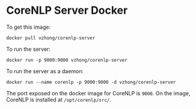 # CoreNLP Server Docker

To get this image:

```
docker pull vzhong/corenlp-server
```

To run the server:

```
docker run -p 9000:9000 vzhong/corenlp-server
```

To run the server as a daemon:

```
docker run --name corenlp -p 9000:9000 -d vzhong/corenlp-server
```

The port exposed on the docker image for CoreNLP is `9000`.
On the image, CoreNLP is installed at `/opt/corenlp/src/`.
